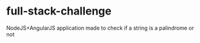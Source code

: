 # full-stack-challenge
NodeJS+AngularJS application made to check if a string is a palindrome or not
